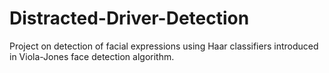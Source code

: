 # Distracted-Driver-Detection
Project on detection of facial expressions using Haar classifiers introduced in Viola-Jones face detection algorithm.
